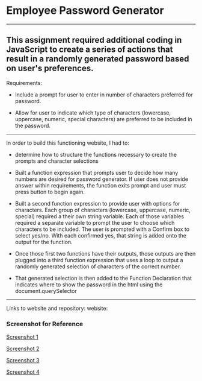 # Employee Password Generator
---


This assignment required additional coding in JavaScript to create a series of actions that result in a randomly generated password based on user's preferences. 
---

Requirements:
* Include a prompt for user to enter in number of characters preferred for password.

* Allow for user to indicate which type of characters (lowercase, uppercase, numeric, special characters) are preferred to be included in the password.

---

In order to build this functioning website, I had to:

* determine how to structure the functions necessary to create the prompts and character selections

* Built a function expression that prompts user to decide how many numbers are desired for password generator. If user does not provide answer within requirements, the function exits prompt and user must press button to begin again.

* Built a second function expression to provide user with options for characters. Each group of characters (lowercase, uppercase, numeric, special) required a their own string variable. Each of those variables required a separate variable to prompt the user to choose which characters to be included. The user is prompted with a Confirm box to select yes/no. With each confirmed yes, that string is added onto the output for the function. 

* Once those first two functions have their outputs, those outputs are then plugged into a third function expression that uses a loop to output a randomly generated selection of characters of the correct number. 

* That generated selection is then added to the Function Declaration that indicates where to show the password in the html using the document.querySelector 
---
Links to website and repository:
website: 


### Screenshot for Reference

[Screenshot 1](/assets/images/Screenshot1.png)

[Screenshot 2](/assets/images/Screenshot2.png)

[Screenshot 3](/assets/images/Screenshot3.png)

[Screenshot 4](/assets/images/Screenshot4.png)
